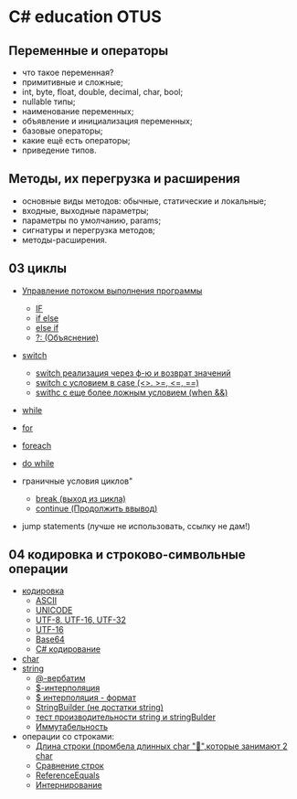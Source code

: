 # C# education OTUS
## Переменные и операторы
* что такое переменная?
* примитивные и сложные;
* int, byte, float, double, decimal, char, bool;
* nullable типы;
* наименование переменных;
* объявление и инициализация переменных;
* базовые операторы;
* какие ещё есть операторы;
* приведение типов.

## Методы, их перегрузка и расширения
* основные виды методов: обычные, статические и локальные;
* входные, выходные параметры;
* параметры по умолчанию, params;
* сигнатуры и перегрузка методов;
* методы-расширения.

## 03 циклы
* [Управление потоком выполнения программы](https://github.com/IlyaGall/C-/tree/main/03%20%D1%86%D0%B8%D0%BA%D0%BB%D1%8B)
    * [IF](https://github.com/IlyaGall/C-/tree/main/03%20%D1%86%D0%B8%D0%BA%D0%BB%D1%8B#if)
    * [if else](https://github.com/IlyaGall/C-/tree/main/03%20%D1%86%D0%B8%D0%BA%D0%BB%D1%8B#if-else)
    * [else if](https://github.com/IlyaGall/C-/tree/main/03%20%D1%86%D0%B8%D0%BA%D0%BB%D1%8B#else-if)
    * [?: (Объяснение)](https://github.com/IlyaGall/C-/tree/main/03%20%D1%86%D0%B8%D0%BA%D0%BB%D1%8B#ternar-%D0%B7%D0%BD%D0%B0%D0%BA-%D0%B2%D0%BE%D0%BF%D1%80%D0%BE%D1%81%D0%B0)
* [switch](https://github.com/IlyaGall/C-/tree/main/03%20%D1%86%D0%B8%D0%BA%D0%BB%D1%8B#switch-%D0%BF%D1%80%D0%BE%D1%81%D1%82%D0%BE%D0%B9-%D0%BF%D1%80%D0%B8%D0%BC%D0%B5%D1%80) 
    * [switch реализация через ф-ю и возврат значений](https://github.com/IlyaGall/C-/tree/main/03%20%D1%86%D0%B8%D0%BA%D0%BB%D1%8B#switch-%D0%BC%D0%B5%D1%82%D0%BE%D0%B4-%D1%81-%D0%B2%D0%BE%D0%B7%D1%80%D0%B0%D1%89%D0%B5%D0%BD%D0%B8%D0%B5%D0%BC-%D0%B7%D0%BD%D0%B0%D1%87%D0%B5%D0%BD%D0%B8%D0%B9)
    * [switch с условием в case (<>. >=, <=, ==)](https://github.com/IlyaGall/C-/tree/main/03%20%D1%86%D0%B8%D0%BA%D0%BB%D1%8B#switch-%D1%81-%D1%83%D1%81%D0%BB%D0%BE%D0%B2%D0%B8%D0%B5%D0%BC-%D0%B2-case----)
    * [swithc с еще более ложным условием (when &&)](https://github.com/IlyaGall/C-/tree/main/03%20%D1%86%D0%B8%D0%BA%D0%BB%D1%8B#swithc-%D1%81-%D0%B5%D1%89%D0%B5-%D0%B1%D0%BE%D0%BB%D0%B5%D0%B5-%D0%BB%D0%BE%D0%B6%D0%BD%D1%8B%D0%BC-%D1%83%D1%81%D0%BB%D0%BE%D0%B2%D0%B8%D0%B5%D0%BC-when-)
* [while](https://github.com/IlyaGall/C-/tree/main/03%20%D1%86%D0%B8%D0%BA%D0%BB%D1%8B#while)
* [for](https://github.com/IlyaGall/C-/tree/main/03%20%D1%86%D0%B8%D0%BA%D0%BB%D1%8B#for)
* [foreach](https://github.com/IlyaGall/C-/tree/main/03%20%D1%86%D0%B8%D0%BA%D0%BB%D1%8B#foreach)
* [do while](https://github.com/IlyaGall/C-/tree/main/03%20%D1%86%D0%B8%D0%BA%D0%BB%D1%8B#do-while)
* граничные условия циклов"
    * [break (выход из цикла)](https://github.com/IlyaGall/C-/tree/main/03%20%D1%86%D0%B8%D0%BA%D0%BB%D1%8B#break-%D0%B8-continue)
    * [continue (Продолжить ввывод)](https://github.com/IlyaGall/C-/tree/main/03%20%D1%86%D0%B8%D0%BA%D0%BB%D1%8B#break-%D0%B8-continue)

* jump statements (лучше не использовать, ссылку не дам!)

## 04 кодировка и строково-символьные операции
* [кодировка](https://github.com/IlyaGall/C-/tree/main/04%20%D1%81%D0%B8%D0%BC%D0%B2%D0%BE%D0%BB%D1%8B%20%D0%B8%20%D1%81%D1%82%D1%80%D0%BE%D0%BA%D0%B8#%D0%BA%D0%BE%D0%B4%D0%B8%D1%80%D0%BE%D0%B2%D0%BA%D0%B0)
    *   [ASCII](https://github.com/IlyaGall/C-/tree/main/04%20%D1%81%D0%B8%D0%BC%D0%B2%D0%BE%D0%BB%D1%8B%20%D0%B8%20%D1%81%D1%82%D1%80%D0%BE%D0%BA%D0%B8#ascii)
    * [UNICODE](https://github.com/IlyaGall/C-/tree/main/04%20%D1%81%D0%B8%D0%BC%D0%B2%D0%BE%D0%BB%D1%8B%20%D0%B8%20%D1%81%D1%82%D1%80%D0%BE%D0%BA%D0%B8#unicode)
    * [UTF-8, UTF-16, UTF-32](https://github.com/IlyaGall/C-/tree/main/04%20%D1%81%D0%B8%D0%BC%D0%B2%D0%BE%D0%BB%D1%8B%20%D0%B8%20%D1%81%D1%82%D1%80%D0%BE%D0%BA%D0%B8#utf-8-utf-16-utf-32)
    * [UTF-16](https://github.com/IlyaGall/C-/tree/main/04%20%D1%81%D0%B8%D0%BC%D0%B2%D0%BE%D0%BB%D1%8B%20%D0%B8%20%D1%81%D1%82%D1%80%D0%BE%D0%BA%D0%B8#utf-16)
    * [Base64](https://github.com/IlyaGall/C-/tree/main/04%20%D1%81%D0%B8%D0%BC%D0%B2%D0%BE%D0%BB%D1%8B%20%D0%B8%20%D1%81%D1%82%D1%80%D0%BE%D0%BA%D0%B8#base64)
    * [C# кодирование](https://github.com/IlyaGall/C-/tree/main/04%20%D1%81%D0%B8%D0%BC%D0%B2%D0%BE%D0%BB%D1%8B%20%D0%B8%20%D1%81%D1%82%D1%80%D0%BE%D0%BA%D0%B8#c-%D0%BA%D0%BE%D0%B4%D0%B8%D1%80%D0%BE%D0%B2%D0%B0%D0%BD%D0%B8%D0%B5)
* [char](https://github.com/IlyaGall/C-/tree/main/04%20%D1%81%D0%B8%D0%BC%D0%B2%D0%BE%D0%BB%D1%8B%20%D0%B8%20%D1%81%D1%82%D1%80%D0%BE%D0%BA%D0%B8#char)
* [string](https://github.com/IlyaGall/C-/tree/main/04%20%D1%81%D0%B8%D0%BC%D0%B2%D0%BE%D0%BB%D1%8B%20%D0%B8%20%D1%81%D1%82%D1%80%D0%BE%D0%BA%D0%B8#string)
    * [@-вербатим](https://github.com/IlyaGall/C-/tree/main/04%20%D1%81%D0%B8%D0%BC%D0%B2%D0%BE%D0%BB%D1%8B%20%D0%B8%20%D1%81%D1%82%D1%80%D0%BE%D0%BA%D0%B8#-%D0%B2%D0%B5%D1%80%D0%B1%D0%B0%D1%82%D0%B8%D0%BC)
    * [$-интерполяция](https://github.com/IlyaGall/C-/tree/main/04%20%D1%81%D0%B8%D0%BC%D0%B2%D0%BE%D0%BB%D1%8B%20%D0%B8%20%D1%81%D1%82%D1%80%D0%BE%D0%BA%D0%B8#-%D0%B8%D0%BD%D1%82%D0%B5%D1%80%D0%BF%D0%BE%D0%BB%D1%8F%D1%86%D0%B8%D1%8F)
    * [$ интерполяция - формат](https://github.com/IlyaGall/C-/tree/main/04%20%D1%81%D0%B8%D0%BC%D0%B2%D0%BE%D0%BB%D1%8B%20%D0%B8%20%D1%81%D1%82%D1%80%D0%BE%D0%BA%D0%B8#-%D0%B8%D0%BD%D1%82%D0%B5%D1%80%D0%BF%D0%BE%D0%BB%D1%8F%D1%86%D0%B8%D1%8F---%D1%84%D0%BE%D1%80%D0%BC%D0%B0%D1%82)
    * [StringBuilder (не достатки string)](https://github.com/IlyaGall/C-/tree/main/04%20%D1%81%D0%B8%D0%BC%D0%B2%D0%BE%D0%BB%D1%8B%20%D0%B8%20%D1%81%D1%82%D1%80%D0%BE%D0%BA%D0%B8#stringbuilder-%D0%BD%D0%B5-%D0%B4%D0%BE%D1%81%D1%82%D0%B0%D1%82%D0%BA%D0%B8-string)
    * [тест производительности string и stringBulder](https://github.com/IlyaGall/C-/tree/main/04%20%D1%81%D0%B8%D0%BC%D0%B2%D0%BE%D0%BB%D1%8B%20%D0%B8%20%D1%81%D1%82%D1%80%D0%BE%D0%BA%D0%B8#%D1%82%D0%B5%D1%81%D1%82-%D0%BF%D1%80%D0%BE%D0%B8%D0%B7%D0%B2%D0%BE%D0%B4%D0%B8%D1%82%D0%B5%D0%BB%D1%8C%D0%BD%D0%BE%D1%81%D1%82%D0%B8-string-%D0%B8-stringbulder)
    * [Иммутабельность](https://github.com/IlyaGall/C-/tree/main/04%20%D1%81%D0%B8%D0%BC%D0%B2%D0%BE%D0%BB%D1%8B%20%D0%B8%20%D1%81%D1%82%D1%80%D0%BE%D0%BA%D0%B8#%D0%B8%D0%BC%D0%BC%D1%83%D1%82%D0%B0%D0%B1%D0%B5%D0%BB%D1%8C%D0%BD%D0%BE%D1%81%D1%82%D1%8C)
* операции со строками:
    * [Длина строки (промбела длинных char "🤖",которые занимают 2 char](https://github.com/IlyaGall/C-/tree/main/04%20%D1%81%D0%B8%D0%BC%D0%B2%D0%BE%D0%BB%D1%8B%20%D0%B8%20%D1%81%D1%82%D1%80%D0%BE%D0%BA%D0%B8#%D0%B4%D0%BB%D0%B8%D0%BD%D0%B0-%D1%81%D1%82%D1%80%D0%BE%D0%BA%D0%B8-%D0%BF%D1%80%D0%BE%D0%BC%D0%B1%D0%B5%D0%BB%D0%B0-%D0%B4%D0%BB%D0%B8%D0%BD%D0%BD%D1%8B%D1%85-char-%D0%BA%D0%BE%D1%82%D0%BE%D1%80%D1%8B%D0%B5-%D0%B7%D0%B0%D0%BD%D0%B8%D0%BC%D0%B0%D1%8E%D1%82-2-char)
    * [Сравнение строк](https://github.com/IlyaGall/C-/tree/main/04%20%D1%81%D0%B8%D0%BC%D0%B2%D0%BE%D0%BB%D1%8B%20%D0%B8%20%D1%81%D1%82%D1%80%D0%BE%D0%BA%D0%B8#%D1%81%D1%80%D0%B0%D0%B2%D0%BD%D0%B5%D0%BD%D0%B8%D0%B5-%D1%81%D1%82%D1%80%D0%BE%D0%BA)
    * [ReferenceEquals](https://github.com/IlyaGall/C-/tree/main/04%20%D1%81%D0%B8%D0%BC%D0%B2%D0%BE%D0%BB%D1%8B%20%D0%B8%20%D1%81%D1%82%D1%80%D0%BE%D0%BA%D0%B8#referenceequals)
    * [Интернирование](https://github.com/IlyaGall/C-/tree/main/04%20%D1%81%D0%B8%D0%BC%D0%B2%D0%BE%D0%BB%D1%8B%20%D0%B8%20%D1%81%D1%82%D1%80%D0%BE%D0%BA%D0%B8#%D0%B8%D0%BD%D1%82%D0%B5%D1%80%D0%BD%D0%B8%D1%80%D0%BE%D0%B2%D0%B0%D0%BD%D0%B8%D0%B5)